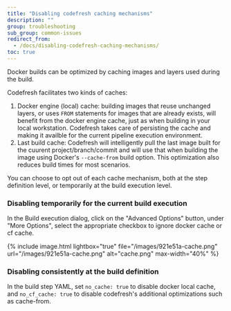 ```yaml
---
title: "Disabling codefresh caching mechanisms"
description: ""
group: troubleshooting
sub_group: common-issues
redirect_from:
  - /docs/disabling-codefresh-caching-mechanisms/
toc: true
---
```

Docker builds can be optimized by caching images and layers used during the build.

Codefresh facilitates two kinds of caches:

1. Docker engine (local) cache: building images that reuse unchanged layers, or uses `FROM` statements for images that are already exists, will benefit from the docker engine cache, just as when building in your local workstation. Codefresh takes care of persisting the cache and making it availble for the current pipeline execution environment.
2. Last build cache: Codefresh will intelligently pull the last image built for the cuurent project/branch/commit and will use that when building the image using Docker's `--cache-from` build option. This optimization also reduces build times for most scenarios.

You can choose to opt out of each cache mechanism, both at the step definition level, or temporarily at the build execution level.

### Disabling temporarily for the current build execution

In the Build execution dialog, click on the "Advanced Options" button, under "More Options", select the appropriate checkbox to ignore docker cache or cf cache.

{% include 
image.html 
lightbox="true" 
file="/images/921e51a-cache.png" 
url="/images/921e51a-cache.png"
alt="cache.png" 
max-width="40%"
%}

### Disabling consistently at the build definition

In the build step YAML, set `no_cache: true` to disable docker local cache, and `no_cf_cache: true` to disable codefresh's additional optimizations such as cache-from.